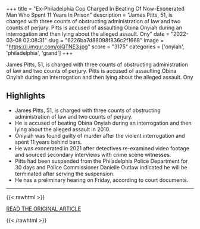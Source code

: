 +++
title = "Ex-Philadelphia Cop Charged In Beating Of Now-Exonerated Man Who Spent 11 Years In Prison"
description = "James Pitts, 51, is charged with three counts of obstructing administration of law and two counts of perjury. Pitts is accused of assaulting Obina Onyiah during an interrogation and then lying about the alleged assault. Ony"
date = "2022-03-08 02:08:31"
slug = "6226ba7d88098f836c2f1668"
image = "https://i.imgur.com/oiQTNE3.jpg"
score = "3175"
categories = ['onyiah', 'philadelphia', 'grand']
+++

James Pitts, 51, is charged with three counts of obstructing administration of law and two counts of perjury. Pitts is accused of assaulting Obina Onyiah during an interrogation and then lying about the alleged assault. Ony

## Highlights

- James Pitts, 51, is charged with three counts of obstructing administration of law and two counts of perjury.
- He is accused of beating Obina Onyiah during an interrogation and then lying about the alleged assault in 2010.
- Oniyiah was found guilty of murder after the violent interrogation and spent 11 years behind bars.
- He was exonerated in 2021 after detectives re-examined video footage and sourced secondary interviews with crime scene witnesses.
- Pitts had been suspended from the Philadelphia Police Department for 30 days and Police Commissioner Danielle Outlaw indicated he will be terminated after serving the suspension.
- He has a preliminary hearing on Friday, according to court documents.

---

{{< rawhtml >}}
  <p class="article-category">
    <a target="_blank" href="https://www.oxygen.com/crime-news/james-pitts-charged-with-perjury-in-obina-onyiahs-beating">READ THE ORIGINAL ARTICLE</a>
  </p>
{{< /rawhtml >}}

